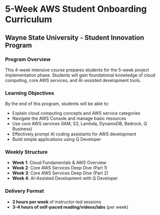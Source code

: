 # 5-Week AWS Student Onboarding Curriculum
## Wayne State University - Student Innovation Program

### Program Overview
This 4-week intensive course prepares students for the 5-week project implementation phase. Students will gain foundational knowledge of cloud computing, core AWS services, and AI-assisted development tools.

### Learning Objectives
By the end of this program, students will be able to:
- Explain cloud computing concepts and AWS service categories
- Navigate the AWS Console and manage basic resources
- Use core AWS services (IAM, S3, Lambda, DynamoDB, Bedrock, Q Business)
- Effectively prompt AI coding assistants for AWS development
- Build simple applications using Q Developer

### Weekly Structure
- **Week 1**: Cloud Fundamentals & AWS Overview
- **Week 2**: Core AWS Services Deep Dive (Part 1)
- **Week 3**: Core AWS Services Deep Dive (Part 2)
- **Week 4**: AI-Assisted Development with Q Developer

### Delivery Format
- **2 hours per week** of instructor-led sessions
- **3-4 hours of self-paced reading/videos/labs** (per week)
